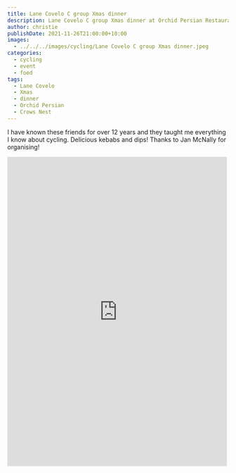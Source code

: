 ```yaml
---
title: Lane Covelo C group Xmas dinner
description: Lane Covelo C group Xmas dinner at Orchid Persian Restaurant.
author: christie
publishDate: 2021-11-26T21:00:00+10:00
images:
  - ../../../images/cycling/Lane Covelo C group Xmas dinner.jpeg
categories:
  - cycling
  - event
  - food
tags:
  - Lane Covelo
  - Xmas
  - dinner
  - Orchid Persian
  - Crows Nest
---
```

I have known these friends for over 12 years and they taught me everything I know about cycling. Delicious kebabs and dips! Thanks to Jan McNally for organising!

<iframe src="https://www.facebook.com/plugins/post.php?href=https%3A%2F%2Fwww.facebook.com%2Fchris1.tham%2Fposts%2Fpfbid0Q37eWtEFc9GmTQyMa7v28ws6REqd5E7ENUkwZ5ZKjjfqpzC9PaSYnvouv6rgpM6ul&show_text=true&width=500" width="500" height="703" style="border:none;overflow:hidden" scrolling="no" frameborder="0" allowfullscreen="true" allow="autoplay; clipboard-write; encrypted-media; picture-in-picture; web-share"></iframe>
